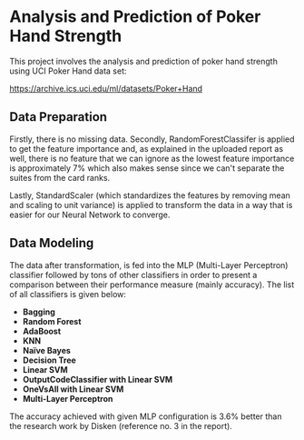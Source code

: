 
# Analysis and Prediction of Poker Hand Strength

This project involves the analysis and prediction of poker hand strength using UCI Poker Hand data set:

https://archive.ics.uci.edu/ml/datasets/Poker+Hand

## Data Preparation

Firstly, there is no missing data. Secondly, RandomForestClassifer is applied to get the feature importance and, as explained
in the uploaded report as well, there is no feature that we can ignore as the lowest feature importance is approximately 7% 
which also makes sense since we can't separate the suites from the card ranks. 

Lastly, StandardScaler (which standardizes the features by removing mean and scaling to unit variance) 
is applied to transform the data in a way that is easier for our Neural Network to converge.

## Data Modeling

The data after transformation, is fed into the MLP (Multi-Layer Perceptron) classifier followed by tons of other classifiers in order
to present a comparison between their performance measure (mainly accuracy). The list of all classifiers is given below:

- **Bagging**
- **Random Forest**
- **AdaBoost**
- **KNN**
- **Naïve Bayes**
- **Decision Tree**
- **Linear SVM**
- **OutputCodeClassifier with Linear SVM**
- **OneVsAll with Linear SVM**
- **Multi-Layer Perceptron**

The accuracy achieved with given MLP configuration is 3.6% better than the research work by Disken (reference no. 3 in the report).